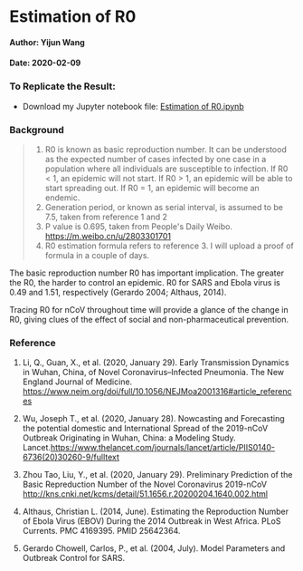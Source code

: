 # Estimation of R0

#### Author: Yijun Wang
#### Date: 2020-02-09

### To Replicate the Result:
- Download my Jupyter notebook file: [Estimation of R0.ipynb](https://github.com/yijunwang0805/YijunWang/blob/master/Estimation%20of%20R0_Yijun/Estimation%20of%20R0.ipynb)

### Background
> 1. R0 is known as basic reproduction number. It can be understood as the expected number of cases infected by one case in a population where all individuals are susceptible to infection. If R0 < 1, an epidemic will not start. If R0 > 1, an epidemic will be able to start spreading out. If R0 = 1, an epidemic will become an endemic.
> 2. Generation period, or known as serial interval, is assumed to be 7.5, taken from reference 1 and 2
> 3. P value is 0.695, taken from People's Daily Weibo. https://m.weibo.cn/u/2803301701
> 4. R0 estimation formula refers to reference 3. I will upload a proof of formula in a couple of days.

The basic reproduction number R0 has important implication. The greater the R0, the harder to control an epidemic. R0 for SARS and Ebola virus is 0.49 and 1.51, respectively (Gerardo 2004; Althaus, 2014). 

Tracing R0 for nCoV throughout time will provide a glance of the change in R0, giving clues of the effect of social and non-pharmaceutical prevention.

### Reference
1. Li, Q., Guan, X., et al. (2020, January 29). Early Transmission Dynamics in Wuhan, China, of Novel Coronavirus–Infected Pneumonia. The New England Journal of Medicine. https://www.nejm.org/doi/full/10.1056/NEJMoa2001316#article_references

2. Wu, Joseph T., et al. (2020, January 28). Nowcasting and Forecasting the potential domestic and International Spread of the 2019-nCoV Outbreak Originating in Wuhan, China: a Modeling Study. Lancet.https://www.thelancet.com/journals/lancet/article/PIIS0140-6736(20)30260-9/fulltext

3. Zhou Tao, Liu, Y., et al. (2020, January 29). Preliminary Prediction of the Basic Repreduction Number of the Novel Coronavirus 2019-nCoV http://kns.cnki.net/kcms/detail/51.1656.r.20200204.1640.002.html

4. Althaus, Christian L. (2014, June). Estimating the Reproduction Number of Ebola Virus (EBOV) During the 2014 Outbreak in West Africa. PLoS Currents. PMC 4169395. PMID 25642364.

5. Gerardo Chowell, Carlos, P., et al. (2004, July). Model Parameters and Outbreak Control for SARS.
